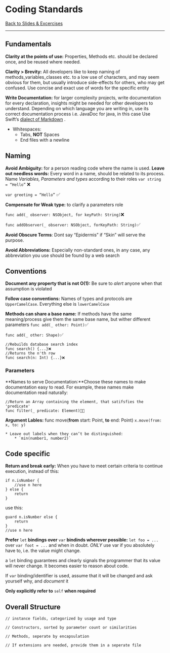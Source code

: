 # Coding Standards
[Back to Slides & Excercises](bear://x-callback-url/open-note?id=9D123EEA-A4C1-4FB1-A6D6-7F909223CB58-11129-0000690EBDA0A5CF)
- - - -
## Fundamentals
**Clarity at the points of use:** Properties, Methods etc. should be declared once, and be reused where needed.

**Clarity > Brevity:** All developers like to keep naming of methods_variables_classes etc. to a low use of characters, and may seem obvious for them, but usually introduce side-effects for others, who may get confused. Use concise and exact use of words for the specific entity

**Write Documentation:** for larger complexity projects, write documentation for every declaration, insights might be needed for other developers to understand. Depending on which language you are writing in, use its correct documentation process i.e. JavaDoc for java, in this case Use Swift’s [dialect of Markdown](https://developer.apple.com/library/content/documentation/Xcode/Reference/xcode_markup_formatting_ref/) .

* Whitespaces:
	* Tabs, **NOT** Spaces
	* End files with a newline

## Naming
**Avoid Ambiguity:** for a person reading code where the name is used.
**Leave out needless words:** Every word in a name, should be related to its process. Name _Variables, Parameters and types_ according to their roles
`var string = “Hello”` ❌

`var greeting = “Hello”` ✅

**Compensate for Weak type:** to clarify a parameters role

`func add(_ observer: NSObject, for keyPath: String)`❌

`func addObserver(_ observer: NSObject, forKeyPath: String)`✅

**Avoid Obscure Terms**: Dont say “Epidermis” if “Skin” will serve the purpose. 

**Avoid Abbreviations:** Especially non-standard ones, in any case, any abbreviation you use should be found by a web search

## Conventions
**Document any property that is not O(1):** Be sure to _alert_ anyone when that assumption is violated

**Follow case conventions:** Names of types and protocols are `UpperCamelCase`. Everything else is `lowerCamelCase`

**Methods can share a base name:** If methods have the same meaning/process give them the same base name, but wither different parameters
`func add(_ other: Point)`✅

`func add(_ other: Shape)`✅

```
//Rebuilds database search index
func search() {...}❌
//Returns the n'th row
func search(n: Int) {...}❌
```

### Parameters
**Names to serve Documentation:**Choose these names to make documentation easy to read. For example, these names make documentation read naturally:
```
//Return an Array containing the element, that satifsfies the 'predicate'
func filter(_ predicate: Element)
```

**Argument Lables:**
func move(**from** start: Point, **to** end: Point)
`x.move(from: x, to: y)`

	* Leave out labels when they can’t be distinguished:
		* `min(number1, number2)`


## Code specific
**Return and break early:** When you have to meet certain criteria to continue execution, instead of this:
```
if n.isNumber {
	//use n here
} else {
	return
}
```
use this:
```
guard n.isNumber else {
	return
}
//use n here
```

**Prefer** `let` **bindings over** `var` **bindinds wherever possible:**
`let foo = ...`  over `var foot = ...`  and when in doubt. _ONLY_ use var if you absolutely have to, i.e. the value might change.

a `let` binding  guarantees and clearly signals the programmer that its value will never change. It becomes easier to reason about code.

If `var` binding/identifier is used, assume that it will be changed and ask yourself why, and _document_ it

**Only explicitly refer to** `self` **when required**

## Overall Structure
```
// instance fields, categorized by usage and type

// Constructors, sorted by parameter count or similarities

// Methods, seperate by encapsulation

// If extensions are needed, provide them in a seperate file
```		
		
